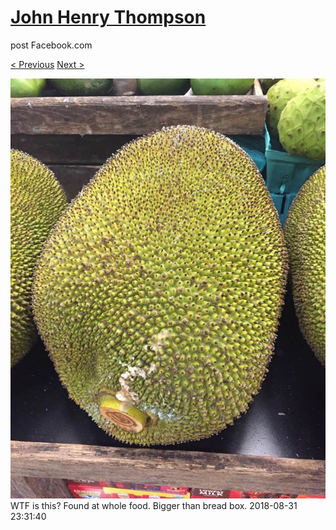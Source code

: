 # [John Henry Thompson](../README.md)
post Facebook.com

[< Previous](2018-09-03-1.md) [Next >](2018-08-31-2.md)

[![](../media/2018-08-31/Timeline-Photos-WTF-is-this-Found-at-whole-food-Bigger-than-brea.jpg)](../README.md)
WTF is this? Found at whole food. Bigger than bread box.
2018-08-31 23:31:40